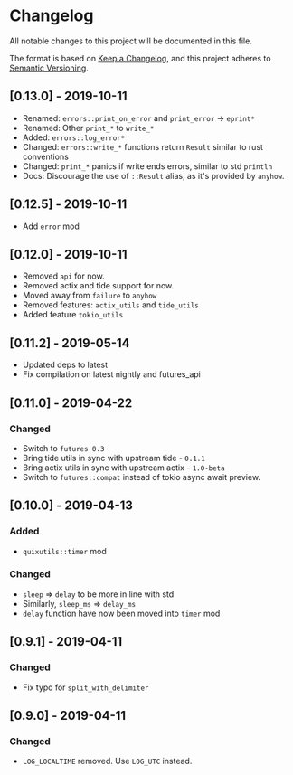 # Changelog

All notable changes to this project will be documented in this file.

The format is based on [Keep a Changelog](https://keepachangelog.com/en/1.0.0/),
and this project adheres to [Semantic Versioning](https://semver.org/spec/v2.0.0.html).

## [0.13.0] - 2019-10-11

- Renamed: `errors::print_on_error` and `print_error` -> `eprint*`
- Renamed: Other `print_*` to `write_*`
- Added: `errors::log_error*`
- Changed: `errors::write_*` functions return `Result` similar to rust conventions
- Changed: `print_*` panics if write ends errors, similar to std `println`
- Docs: Discourage the use of `::Result` alias, as it's provided by `anyhow`.

## [0.12.5] - 2019-10-11

- Add `error` mod

## [0.12.0] - 2019-10-11

- Removed `api` for now.
- Removed actix and tide support for now.
- Moved away from `failure` to `anyhow`
- Removed features: `actix_utils` and `tide_utils`
- Added feature `tokio_utils`

## [0.11.2] - 2019-05-14

- Updated deps to latest
- Fix compilation on latest nightly and futures_api

## [0.11.0] - 2019-04-22

### Changed

- Switch to `futures 0.3`
- Bring tide utils in sync with upstream tide - `0.1.1`
- Bring actix utils in sync with upstream actix - `1.0-beta`
- Switch to `futures::compat` instead of tokio async await preview.

## [0.10.0] - 2019-04-13

### Added

- `quixutils::timer` mod

### Changed

- `sleep` => `delay` to be more in line with std
- Similarly, `sleep_ms` => `delay_ms`
- `delay` function have now been moved into `timer` mod

## [0.9.1] - 2019-04-11

### Changed

- Fix typo for `split_with_delimiter`

## [0.9.0] - 2019-04-11

### Changed

- `LOG_LOCALTIME` removed. Use `LOG_UTC` instead.